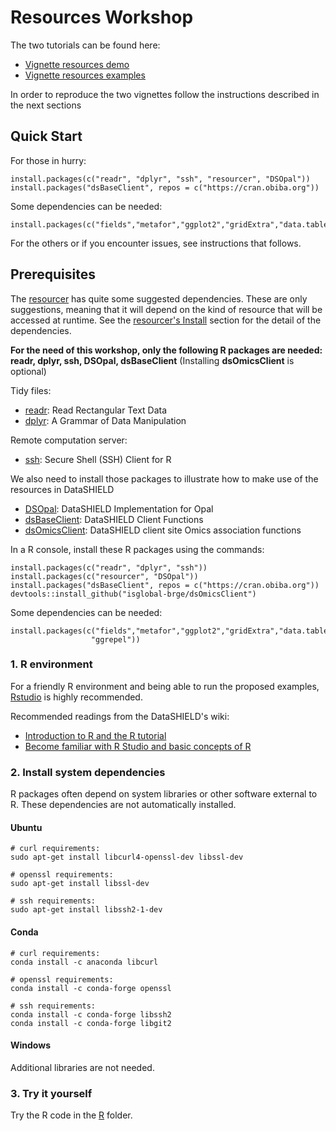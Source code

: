# Resources Workshop

The two tutorials can be found here:

- [Vignette resources demo](https://rpubs.com/ymarcon/713068)
- [Vignette resources examples](https://rpubs.com/jrgonzalezISGlobal/tutorial_resources)

In order to reproduce the two vignettes follow the instructions described in the next sections

## Quick Start

For those in hurry:

```
install.packages(c("readr", "dplyr", "ssh", "resourcer", "DSOpal"))
install.packages("dsBaseClient", repos = c("https://cran.obiba.org"))
```

Some dependencies can be needed:

```
install.packages(c("fields","metafor","ggplot2","gridExtra","data.table"))
```


For the others or if you encounter issues, see instructions that follows.

## Prerequisites

The [resourcer](https://cran.r-project.org/package=resourcer) has quite some suggested dependencies. These are only suggestions, meaning that it will depend on the kind of resource that will be accessed at runtime. See the [resourcer's Install](https://github.com/obiba/resourcer#install) section for the detail of the dependencies.

**For the need of this workshop, only the following R packages are needed: readr, dplyr, ssh, DSOpal, dsBaseClient** (Installing **dsOmicsClient** is optional) 

Tidy files:

* [readr](https://cran.r-project.org/package=readr): Read Rectangular Text Data
* [dplyr](https://cran.r-project.org/package=dplyr): A Grammar of Data Manipulation

Remote computation server:

* [ssh](https://cran.r-project.org/package=ssh): Secure Shell (SSH) Client for R

We also need to install those packages to illustrate how to make use of the resources in DataSHIELD

* [DSOpal](https://cran.r-project.org/web/packages/DSOpal/index.html): DataSHIELD Implementation for Opal
* [dsBaseClient](https://github.com/datashield/dsBaseClient): DataSHIELD Client Functions
* [dsOmicsClient](https://github.com/isglobal-brge/dsOmicsClient): DataSHIELD client site Omics association functions

In a R console, install these R packages using the commands:

```
install.packages(c("readr", "dplyr", "ssh"))
install.packages(c("resourcer", "DSOpal"))
install.packages("dsBaseClient", repos = c("https://cran.obiba.org"))
devtools::install_github("isglobal-brge/dsOmicsClient")
```

Some dependencies can be needed:

```
install.packages(c("fields","metafor","ggplot2","gridExtra","data.table",
                  "ggrepel"))
```

### 1. R environment

For a friendly R environment and being able to run the proposed examples, [Rstudio](https://rstudio.com/products/rstudio/) is highly recommended.

Recommended readings from the DataSHIELD's wiki:

* [Introduction to R and the R tutorial](https://data2knowledge.atlassian.net/wiki/spaces/DSDEV/pages/1722122263/2020-21+Winter+DataSHIELD+beginners+workshops+including+ATHLETE+GA+workshop)
* [Become familiar with R Studio and basic concepts of R](https://data2knowledge.atlassian.net/wiki/spaces/DSDEV/pages/707428353/Become+familiar+with+R+Studio+and+basic+concepts+of+R)

### 2. Install system dependencies

R packages often depend on system libraries or other software external to R. These dependencies are not automatically installed.

#### Ubuntu

```
# curl requirements:
sudo apt-get install libcurl4-openssl-dev libssl-dev

# openssl requirements:
sudo apt-get install libssl-dev

# ssh requirements:
sudo apt-get install libssh2-1-dev
```

#### Conda

```
# curl requirements:
conda install -c anaconda libcurl

# openssl requirements:
conda install -c conda-forge openssl

# ssh requirements:
conda install -c conda-forge libssh2
conda install -c conda-forge libgit2
```

#### Windows

Additional libraries are not needed.


### 3. Try it yourself

Try the R code in the [R](https://github.com/obiba/resources-workshop/tree/main/R) folder.
